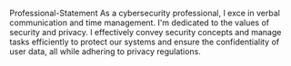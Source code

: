 Professional-Statement
As a cybersecurity professional, I exce in verbal communication and time management. I'm dedicated to the values of security and privacy. I effectively convey security concepts and manage tasks efficiently to protect our systems and ensure the confidentiality of user data, all while adhering to privacy regulations.
